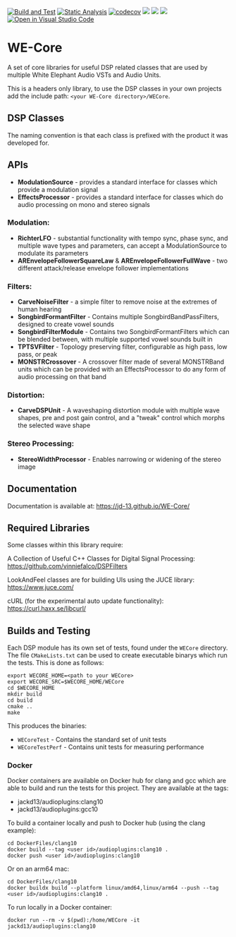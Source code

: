 [![Build and Test](https://github.com/jd-13/WE-Core/actions/workflows/build-and-test.yml/badge.svg?branch=master)](https://github.com/jd-13/WE-Core/actions/workflows/build-and-test.yml)
[![Static Analysis](https://github.com/jd-13/WE-Core/actions/workflows/static-analysis.yml/badge.svg?branch=master)](https://github.com/jd-13/WE-Core/actions/workflows/static-analysis.yml)
[![codecov](https://codecov.io/gh/jd-13/WE-Core/branch/master/graph/badge.svg)](https://codecov.io/gh/jd-13/WE-Core)
[![](https://img.shields.io/badge/Docs-Over_here!-blueviolet)](https://jd-13.github.io/WE-Core/)
![](https://img.shields.io/badge/C%2B%2B-17-informational)
![](https://img.shields.io/badge/license-GPLv3-informational)
[![Open in Visual Studio Code](https://open.vscode.dev/badges/open-in-vscode.svg)](https://open.vscode.dev/jd-13/WE-Core)

# WE-Core
A set of core libraries for useful DSP related classes that are used by multiple White Elephant
Audio VSTs and Audio Units.  

This is a headers only library, to use the DSP classes in your own projects add the include path:
`<your WE-Core directory>/WECore`.  

## DSP Classes
The naming convention is that each class is prefixed with the product it was developed for.  

## APIs
* __ModulationSource__ - provides a standard interface for classes which provide a modulation signal
* __EffectsProcessor__ - provides a standard interface for classes which do audio processing on mono and
stereo signals

### Modulation:  
* __RichterLFO__ - substantial functionality with tempo sync, phase sync, and multiple wave types and
parameters, can accept a ModulationSource to modulate its parameters
* __AREnvelopeFollowerSquareLaw__ & __AREnvelopeFollowerFullWave__ - two different attack/release envelope
follower implementations

### Filters:  
* __CarveNoiseFilter__ - a simple filter to remove noise at the extremes of human hearing  
* __SongbirdFormantFilter__ - Contains multiple SongbirdBandPassFilters, designed to create vowel sounds  
* __SongbirdFilterModule__ - Contains two SongbirdFormantFilters which can be blended between, with
multiple supported vowel sounds built in  
* __TPTSVFilter__ - Topology preserving filter, configurable as high pass, low pass, or peak  
* __MONSTRCrossover__ - A crossover filter made of several MONSTRBand units which can be provided with an
EffectsProcessor to do any form of audio processing on that band

### Distortion:  
* __CarveDSPUnit__ - A waveshaping distortion module with multiple wave shapes, pre and post gain control,
and a "tweak" control which morphs the selected wave shape  

### Stereo Processing:  
* __StereoWidthProcessor__ - Enables narrowing or widening of the stereo image

## Documentation  
Documentation is available at: https://jd-13.github.io/WE-Core/

## Required Libraries  
Some classes within this library require:  

A Collection of Useful C++ Classes for Digital Signal Processing: https://github.com/vinniefalco/DSPFilters

LookAndFeel classes are for building UIs using the JUCE library: https://www.juce.com/  

cURL (for the experimental auto update functionality): https://curl.haxx.se/libcurl/ 

## Builds and Testing
Each DSP module has its own set of tests, found under the `WECore` directory. The file
`CMakeLists.txt` can be used to create executable binarys which run the tests. This is done as
follows:  

    export WECORE_HOME=<path to your WECore>
    export WECORE_SRC=$WECORE_HOME/WECore
    cd $WECORE_HOME
    mkdir build
    cd build
    cmake ..
    make

This produces the binaries:
* `WECoreTest` - Contains the standard set of unit tests
* `WECoreTestPerf` - Contains unit tests for measuring performance

### Docker
Docker containers are available on Docker hub for clang and gcc which are able to build and run the tests for this project. They are available at the tags:
* jackd13/audioplugins:clang10
* jackd13/audioplugins:gcc10

To build a container locally and push to Docker hub (using the clang example):

    cd DockerFiles/clang10
    docker build --tag <user id>/audioplugins:clang10 .
    docker push <user id>/audioplugins:clang10
    
Or on an arm64 mac:

    cd DockerFiles/clang10
    docker buildx build --platform linux/amd64,linux/arm64 --push --tag <user id>/audioplugins:clang10 .

To run locally in a Docker container:

    docker run --rm -v $(pwd):/home/WECore -it jackd13/audioplugins:clang10

